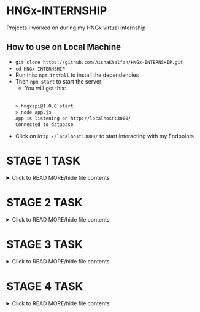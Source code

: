 # HNGx-INTERNSHIP
Projects I worked on during my  HNGx virtual internship

## How to use on Local Machine
- ``git clone https://github.com/AishaKhalfan/HNGx-INTERNSHIP.git``
- ``cd HNGx-INTERNSHIP``
- Run this: ``npm install`` to install the dependencies
- Then ``npm start`` to start the server
	- You will get this:
	```
	
	> hngxapi@1.0.0 start
	> node app.js
	App is listening on http://localhost:3000/
	Connected to database
	```
- Click on ``http://localhost:3000/`` to start interacting with my Endpoints

# STAGE 1 TASK
<details>
<summary>Click to READ MORE/hide file contents</summary>
	- This is an ExpressJS endpoints

- Deployed it to heroku: https://https://hngx-api-75768de8af7d.herokuapp.com/api?slack_name=AishaKhalifan&track=Backend

   **How I deployed it Heroku**
   	- ``heroku login``
   	- ``heroku create your-app-name(hngx-api) --buildpack heroku/nodejs``
   	- ``git push heroku main``
   **How to run my endpoint**
	- In your terminal run ``heroku open``
	- It will connect you to: https://hngx-api-75768de8af7d.herokuapp.com/api
   	- or:  ``https://hngx-people.onrender.com/api/``
   	- ?slack_name=AishaKhalifan&track=Backend or any values 
</details>

# STAGE 2 TASK 
<details>
<summary>Click to READ MORE/hide file contents</summary>
**In this Task I updated my hosting to render because I had a problem accessing my MongoDB atlas on Heroku**

## ABOUT THIS
- A simple REST API capable of CRUD operations on a "person" resource, interfacing with Mongodb hosted on MongoAtlas
- My API can dynamically handle parameters, such as adding or retrieving a person by ``name`` or by ``_id``

## HOSTING
- We deployed this API on heroku and render:
	- https://hngx-api-75768de8af7d.herokuapp.com/
	- https://hngx-people.onrender.com/api/
## REST API ENDPOINTS
- The follwoing are my endpoints:
	- CREATE: Adding a new person.  /api
	- READ: Fetching details of a person.  => /api/user_id
	- UPDATE: Modifying details of an existing person => /api/user_id
	- DELETE: Removing a person => /api/user_id
- This API interacts with A MONGODB database hosted on mongoAtlas
- I connected the API to the mongodb atlas then added my mongodb uri adn connection string to my RENDER environment variables

# HOW TO USE MY ENDPOINTS
- Click on : ``https://hngx-people.onrender.com/`` you will get a welcome message:
 ``Welcome to my HNGx API!``
- To Get all persons in our Database use this: 

	- ``https://hngx-api-75768de8af7d.herokuapp.com/api/people``
- ![IMG](https://github.com/AishaKhalfan/HNGx-INTERNSHIP/blob/main/images/get_all2.png)
<details>
<summary>Click to set the output/hide file contents</summary>
```json
[
  {
    "_id": 1,
    "name": "AISHA KHALFAN"
  },
  {
    "_id": 2,
    "name": "KHALFAN"
  },
  {
    "_id": 3,
    "name": "KHALFAN MUSLIM"
  },
  {
    "_id": 4,
    "name": "MUSLIM"
  },
  {
    "_id": 5,
    "name": "ATESH"
  },
  {
    "_id": 6,
    "name": "ATESH ACHAR"
  },
  {
    "_id": 7,
    "name": "ONUR"
  },
  {
    "_id": 8,
    "name": "OSMAN"
  },
  {
    "_id": 9,
    "name": "HAJJ HABIB"
  },
  {
    "_id": 10,
    "name": "AMAL"
  },
  {
    "_id": 11,
    "name": "AHMED"
  },
  {
    "_id": 12,
    "name": "BARKE"
  },
  {
    "_id": 13,
    "name": "BAHJA"
  },
  {
    "_id": 14,
    "name": "BASSAM"
  },
  {
    "_id": 15,
    "name": "CHALTU"
  },
  {
    "_id": 16,
    "name": "CHAMISA"
  },
  {
    "_id": 17,
    "name": "CHANYISA"
  },
  {
    "_id": 18,
    "name": "DAUD"
  },
  {
    "_id": 19,
    "name": "DANIELA"
  },
  {
    "_id": 20,
    "name": "DAWOOD"
  },
  {
    "_id": 21,
    "name": "HALIME SULTAN"
  },
  {
    "_id": 22,
    "name": "NAJMA ELMI"
  },
  {
    "_id": 23,
    "name": "MULKI BOXXY"
  },
  {
    "_id": 24,
    "name": "DEKA ISTVAR"
  },
  {
    "_id": 25,
    "name": "VISHV KHVLFVN"
  }
]
```
</details>

- ![IMG](https://github.com/AishaKhalfan/HNGx-INTERNSHIP/blob/main/images/get_all.png)
- To GET a person by user_id:
	- ``https://https://hngx-api-75768de8af7d.herokuapp.com/api/person/:user_id``
	- For example:``https://hngx-api-75768de8af7d.herokuapp.com/api/person/25``
	```json{"_id":"25","name":"VISHV KHVLFVN"}```

- To Update(PUT) a person details:
![img](https://github.com/AishaKhalfan/HNGx-INTERNSHIP/blob/main/images/update_person.png)

- To delete a person using their user_id: 
	- ``https://hngx-api-75768de8af7d.herokuapp.com/api/:user_id``
![img](https://github.com/AishaKhalfan/HNGx-INTERNSHIP/blob/main/images/delete.png)

</details>

# STAGE 3 TASK
<details>
<summary>Click to READ MORE/hide file contents</summary>
</details>

# STAGE 4 TASK
<details>
<summary>Click to READ MORE/hide file contents</summary>
</details>
